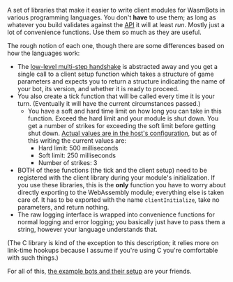 A set of libraries that make it easier to write client modules for WasmBots in various programming languages. You don't **have** to use them; as long as whatever you build validates against the [API](../engine/rsc/data/guestAPI.json) it will at least _run_. Mostly just a lot of convenience functions. Use them so much as they are useful.

The rough notion of each one, though there are some differences based on how the languages work:
* The [low-level multi-step handshake](../docs/interface.md#handshake) is abstracted away and you get a single call to a client setup function which takes a structure of game parameters and expects you to return a structure indicating the name of your bot, its version, and whether it is ready to proceed. 
* You also create a tick function that will be called every time it is your turn. (Eventually it will have the current circumstances passed.)
  * You have a soft and hard time limit on how long you can take in this function. Exceed the hard limit and your module is shut down. You get a number of strikes for exceeding the soft limit before getting shut down. [Actual values are in the host's configuration](../engine/src/core/config.ts), but as of this writing the current values are:
    * Hard limit: 500 milliseconds
    * Soft limit: 250 milliseconds
    * Number of strikes: 3
* BOTH of these functions (the tick and the client setup) need to be registered with the client library during your module's initialization. If you use these libraries, this is the **only** function you have to worry about directly exporting to the WebAssembly module; everything else is taken care of. It has to be exported with the name `clientInitialize`, take no parameters, and return nothing. 
* The raw logging interface is wrapped into convenience functions for normal logging and error logging; you basically just have to pass them a string, however your language understands that. 

(The C library is kind of the exception to this description; it relies more on link-time hookups because I assume if you're using C you're comfortable with such things.)

For all of this, [the example bots and their setup](../example_bots_src/) are your friends. 
